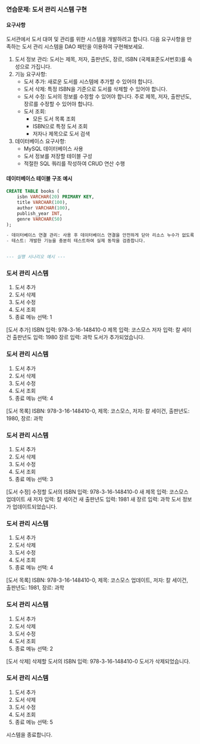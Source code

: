 ### 연습문제: 도서 관리 시스템 구현

#### 요구사항
도서관에서 도서 대여 및 관리를 위한 시스템을 개발하려고 합니다. 다음 요구사항을 만족하는 도서 관리 시스템을 DAO 패턴을 이용하여 구현해보세요.

1. 도서 정보 관리: 도서는 제목, 저자, 출판년도, 장르, ISBN (국제표준도서번호)를 속성으로 가집니다.
2. 기능 요구사항:
    - 도서 추가: 새로운 도서를 시스템에 추가할 수 있어야 합니다.
    - 도서 삭제: 특정 ISBN을 기준으로 도서를 삭제할 수 있어야 합니다.
    - 도서 수정: 도서의 정보를 수정할 수 있어야 합니다. 주로 제목, 저자, 출판년도, 장르를 수정할 수 있어야 합니다.
    - 도서 조회:
        - 모든 도서 목록 조회
        - ISBN으로 특정 도서 조회
        - 저자나 제목으로 도서 검색
3. 데이터베이스 요구사항:
    - MySQL 데이터베이스 사용
    - 도서 정보를 저장할 테이블 구성
    - 적절한 SQL 쿼리를 작성하여 CRUD 연산 수행

#### 데이터베이스 테이블 구조 예시
```sql
CREATE TABLE books (
    isbn VARCHAR(20) PRIMARY KEY,
    title VARCHAR(100),
    author VARCHAR(100),
    publish_year INT,
    genre VARCHAR(50)
);

- 데이터베이스 연결 관리: 사용 후 데이터베이스 연결을 안전하게 닫아 리소스 누수가 없도록 해야 합니다.
- 테스트: 개발한 기능을 충분히 테스트하여 실제 동작을 검증합니다.


--- 실행 시나리오 예시 ---

```
### 도서 관리 시스템 ###
1. 도서 추가
2. 도서 삭제
3. 도서 수정
4. 도서 조회
5. 종료
   메뉴 선택: 1

[도서 추가]
ISBN 입력: 978-3-16-148410-0
제목 입력: 코스모스
저자 입력: 칼 세이건
출판년도 입력: 1980
장르 입력: 과학
도서가 추가되었습니다.

### 도서 관리 시스템 ###
1. 도서 추가
2. 도서 삭제
3. 도서 수정
4. 도서 조회
5. 종료
   메뉴 선택: 4

[도서 목록]
ISBN: 978-3-16-148410-0, 제목: 코스모스, 저자: 칼 세이건, 출판년도: 1980, 장르: 과학

### 도서 관리 시스템 ###
1. 도서 추가
2. 도서 삭제
3. 도서 수정
4. 도서 조회
5. 종료
   메뉴 선택: 3

[도서 수정]
수정할 도서의 ISBN 입력: 978-3-16-148410-0
새 제목 입력: 코스모스 업데이트
새 저자 입력: 칼 세이건
새 출판년도 입력: 1981
새 장르 입력: 과학
도서 정보가 업데이트되었습니다.

### 도서 관리 시스템 ###
1. 도서 추가
2. 도서 삭제
3. 도서 수정
4. 도서 조회
5. 종료
   메뉴 선택: 4

[도서 목록]
ISBN: 978-3-16-148410-0, 제목: 코스모스 업데이트, 저자: 칼 세이건, 출판년도: 1981, 장르: 과학

### 도서 관리 시스템 ###
1. 도서 추가
2. 도서 삭제
3. 도서 수정
4. 도서 조회
5. 종료
   메뉴 선택: 2

[도서 삭제]
삭제할 도서의 ISBN 입력: 978-3-16-148410-0
도서가 삭제되었습니다.

### 도서 관리 시스템 ###
1. 도서 추가
2. 도서 삭제
3. 도서 수정
4. 도서 조회
5. 종료
   메뉴 선택: 5

시스템을 종료합니다.
```
